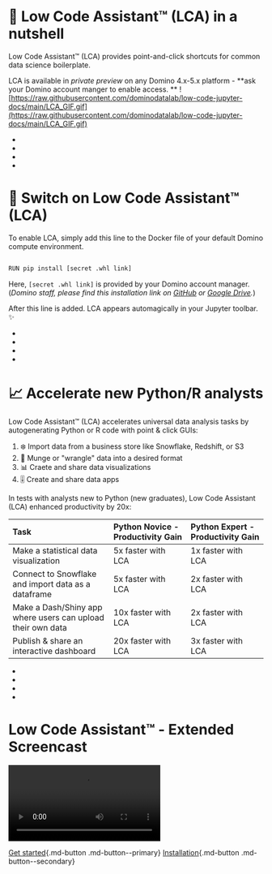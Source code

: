 # 🥜 Low Code Assistant™ (LCA) in a nutshell

Low Code Assistant™ (LCA) provides point-and-click shortcuts for common data science boilerplate. 

LCA is available in _private preview_ on any Domino 4.x-5.x platform - **ask your Domino account manger to enable access.
**
![https://raw.githubusercontent.com/dominodatalab/low-code-jupyter-docs/main/LCA_GIF.gif](https://raw.githubusercontent.com/dominodatalab/low-code-jupyter-docs/main/LCA_GIF.gif)

*
*
*
*

# 🚦 Switch on Low Code Assistant™ (LCA)

To enable LCA, simply add this line to the Docker file of your default Domino compute environment.

```py

RUN pip install [secret .whl link]

```

Here, `[secret .whl link]` is provided by your Domino account manager. (_Domino staff, please find this installation link on [GitHub](https://github.com/dominodatalab/low-code-assistant/blob/main/CHANGELOG.md) or [Google Drive](https://docs.google.com/document/d/1nfR9nZ2OrmnJrG8vvKNuLRsyDmj2Is2_ynZh1PMNXXA/edit?usp=sharing)._)

After this line is added. LCA appears automagically in your Jupyter toolbar. ✨

*
*
*
*

# 📈 Accelerate new Python/R analysts

Low Code Assistant™ (LCA) accelerates universal data analysis tasks by autogenerating Python or R code with point & click GUIs:

1. ❄️ Import data from a business store like Snowflake, Redshift, or S3
2. 🤠 Munge or "wrangle" data into a desired format
3. 📊 Craete and share data visualizations
4. 🎚️ Create and share data apps

In tests with analysts new to Python (new graduates), Low Code Assistant (LCA) enhanced productivity by 20x:

  
| Task                          | Python Novice - Productivity Gain       | Python Expert - Productivity Gain      |
| :---                          | :---                                    | :---          |
| Make a statistical data visualization                             | 5x faster with LCA     | 1x faster with LCA    |
| Connect to Snowflake and import data as a dataframe               | 5x faster with LCA     | 2x faster with LCA    |
| Make a Dash/Shiny app where users can upload their own data       | 10x faster with LCA    | 2x faster with LCA    |
| Publish & share an interactive dashboard                          | 20x faster with LCA    | 3x faster with LCA    |

*
*
*
*

# Low Code Assistant™ - Extended Screencast

<video>
  <source src="https://user-images.githubusercontent.com/1765949/185939829-2b99a7c9-10e7-4d67-8aa5-a2e1b9882a20.mp4" type="video/mp4">
</video>
<script>
    var video = document.querySelector('video');
    video.currentTime = 0.5;
</script>


<!-- This video shows how to

  * Initialize the Low Code Assistant™
  * Open the *'Load data'* UI from the Low Code Assistant™
  * Navigate to the `titanic.csv` file.
  * Click the file, to generate the `Pandas` code
 -->

[Get started](getting-started/loading-data/){.md-button .md-button--primary}
[Installation](install.md){.md-button .md-button--secondary}
